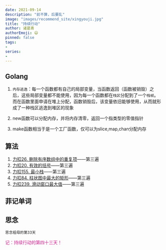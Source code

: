 ```yaml
---
date: 2021-09-14
description: "前不算，后要乱"
image: "images/recommend_site/xingyouji.jpg"
title: "持续行动"
author: 诸葛青
authorEmoji: 😃
pinned: false
tags:
- 
series:
-
---
```


## Golang
1. ``内存逃逸``：每一个函数都有自己的局部变量，当函数返回（函数被销毁）之后，这些局部变量都不能使用，因为每一个函数都在``栈区``分配到了一个``栈帧``。而在函数里面申请在堆上分配，函数销毁后，该变量依旧能够使用，从而就形成了一种栈区逃逸到堆区的现象

2. new函数可以分配内存，并将内存清零，返回一个指类型的零值指针

3. make函数相当于是一个工厂函数，仅可以为slice,map,chan分配内存


## 算法

1. [力扣26. 删除有序数组中的重复项](https://leetcode-cn.com/problems/remove-duplicates-from-sorted-array/)——第三遍
2. [力扣20. 有效的括号](https://leetcode-cn.com/problems/valid-parentheses/)——第三遍
3. [力扣155. 最小栈](https://leetcode-cn.com/problems/min-stack/)——第三遍
4. [力扣84. 柱状图中最大的矩形](https://leetcode-cn.com/problems/largest-rectangle-in-histogram/)——第三遍
5. [力扣239. 滑动窗口最大值](https://leetcode-cn.com/problems/sliding-window-maximum/)——第三遍

## 菲记单词

## 思念
``思念祖母的第33天``

<font color=VioletRed>记：持续行动的第四十三天！</font>